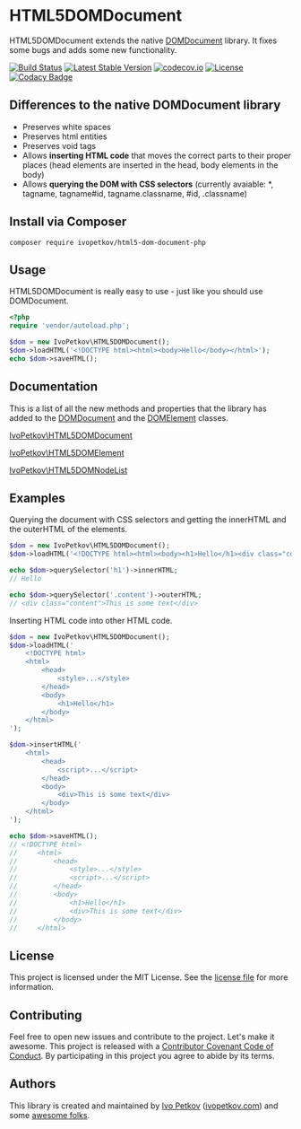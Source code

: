 # HTML5DOMDocument

HTML5DOMDocument extends the native [DOMDocument](http://php.net/manual/en/class.domdocument.php) library. It fixes some bugs and adds some new functionality.

[![Build Status](https://travis-ci.org/ivopetkov/html5-dom-document-php.svg)](https://travis-ci.org/ivopetkov/html5-dom-document-php)
[![Latest Stable Version](https://poser.pugx.org/ivopetkov/html5-dom-document-php/v/stable)](https://packagist.org/packages/ivopetkov/html5-dom-document-php)
[![codecov.io](https://codecov.io/github/ivopetkov/html5-dom-document-php/coverage.svg?branch=master)](https://codecov.io/github/ivopetkov/html5-dom-document-php?branch=master)
[![License](https://poser.pugx.org/ivopetkov/html5-dom-document-php/license)](https://packagist.org/packages/ivopetkov/html5-dom-document-php)
[![Codacy Badge](https://api.codacy.com/project/badge/Grade/dafa5722288b409a9d447fa6aabd572b)](https://www.codacy.com/app/ivo_2/html5-dom-document-php)

## Differences to the native DOMDocument library

- Preserves white spaces
- Preserves html entities
- Preserves void tags
- Allows **inserting HTML code** that moves the correct parts to their proper places (head elements are inserted in the head, body elements in the body)
- Allows **querying the DOM with CSS selectors** (currently avaiable: *, tagname, tagname#id, tagname.classname, #id, .classname)

## Install via Composer

```shell
composer require ivopetkov/html5-dom-document-php
```

## Usage

HTML5DOMDocument is really easy to use - just like you should use DOMDocument.
```php
<?php
require 'vendor/autoload.php';

$dom = new IvoPetkov\HTML5DOMDocument();
$dom->loadHTML('<!DOCTYPE html><html><body>Hello</body></html>');
echo $dom->saveHTML();
```

## Documentation

This is a list of all the new methods and properties that the library has added to the [DOMDocument](http://php.net/manual/en/class.domdocument.php) and the [DOMElement](http://php.net/manual/en/class.domelement.php) classes.

[IvoPetkov\HTML5DOMDocument](docs/classes/IvoPetkov-HTML5DOMDocument.md)

[IvoPetkov\HTML5DOMElement](docs/classes/IvoPetkov-HTML5DOMElement.md)

[IvoPetkov\HTML5DOMNodeList](docs/classes/IvoPetkov-HTML5DOMNodeList.md)

## Examples

Querying the document with CSS selectors and getting the innerHTML and the outerHTML of the elements.

```php
$dom = new IvoPetkov\HTML5DOMDocument();
$dom->loadHTML('<!DOCTYPE html><html><body><h1>Hello</h1><div class="content">This is some text</div></body></html>');

echo $dom->querySelector('h1')->innerHTML;
// Hello

echo $dom->querySelector('.content')->outerHTML;
// <div class="content">This is some text</div>
```

Inserting HTML code into other HTML code.

```php
$dom = new IvoPetkov\HTML5DOMDocument();
$dom->loadHTML('
    <!DOCTYPE html>
    <html>
        <head>
            <style>...</style>
        </head>
        <body>
            <h1>Hello</h1>
        </body>
    </html>
');

$dom->insertHTML('
    <html>
        <head>
            <script>...</script>
        </head>
        <body>
            <div>This is some text</div>
        </body>
    </html>
');

echo $dom->saveHTML();
// <!DOCTYPE html>
//     <html>
//         <head>
//             <style>...</style>
//             <script>...</script>
//         </head>
//         <body>
//             <h1>Hello</h1>
//             <div>This is some text</div>
//         </body>
//     </html>
```

## License
This project is licensed under the MIT License. See the [license file](https://github.com/ivopetkov/html5-dom-document-php/blob/master/LICENSE) for more information.

## Contributing
Feel free to open new issues and contribute to the project. Let's make it awesome.
This project is released with a [Contributor Covenant Code of Conduct](https://github.com/ivopetkov/html5-dom-document-php/blob/master/CODE-OF-CONDUCT.md). By participating in this project you agree to abide by its terms.

## Authors
This library is created and maintained by [Ivo Petkov](https://github.com/ivopetkov/) ([ivopetkov.com](https://ivopetkov.com)) and some [awesome folks](https://github.com/ivopetkov/html5-dom-document-php/graphs/contributors).
